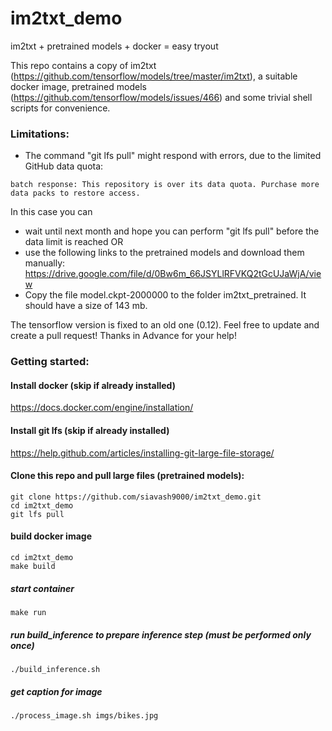 # im2txt_demo
im2txt + pretrained models + docker = easy tryout

This repo contains a copy of im2txt (https://github.com/tensorflow/models/tree/master/im2txt), 
a suitable docker image, pretrained models (https://github.com/tensorflow/models/issues/466) and 
some trivial shell scripts for convenience.

### Limitations:
* The command "git lfs pull" might respond with errors, due to the limited GitHub data quota:  
```                                                                                                                           
batch response: This repository is over its data quota. Purchase more data packs to restore access. 
```
  In this case you can 
  - wait until next month and hope you can perform "git lfs pull" before the data limit is reached OR
  - use the following links to the pretrained models and download them manually:
     https://drive.google.com/file/d/0Bw6m_66JSYLlRFVKQ2tGcUJaWjA/view
  - Copy the file model.ckpt-2000000 to the folder im2txt_pretrained. It should have a size of 143 mb.

The tensorflow version is fixed to an old one (0.12). Feel free to update and create a pull request! Thanks in Advance for your help!

### Getting started:

#### Install docker (skip if already installed)
https://docs.docker.com/engine/installation/

#### Install git lfs (skip if already installed)
https://help.github.com/articles/installing-git-large-file-storage/

#### Clone this repo and pull large files (pretrained models):
```
git clone https://github.com/siavash9000/im2txt_demo.git
cd im2txt_demo
git lfs pull
```

#### build docker image
```
cd im2txt_demo
make build
```

##### start container
```
make run
```

##### run build_inference to prepare inference step (must be performed only once)
```
./build_inference.sh
```
##### get caption for image
```
./process_image.sh imgs/bikes.jpg
```
